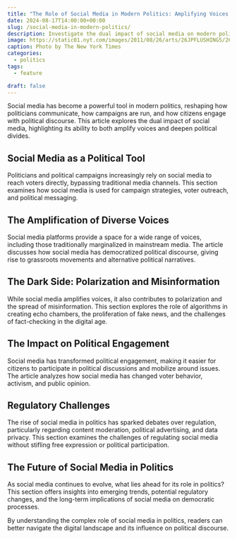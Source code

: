 ```yaml
---
title: "The Role of Social Media in Modern Politics: Amplifying Voices or Deepening Divides?"
date: 2024-08-17T14:00:00+00:00
slug: /social-media-in-modern-politics/
description: Investigate the dual impact of social media on modern politics, exploring how it amplifies voices while also contributing to polarization and misinformation.
image: https://static01.nyt.com/images/2011/08/26/arts/26JPFLUSHING5/26JPFLUSHING5-jumbo.jpg?quality=75&auto=webp
caption: Photo by The New York Times
categories:
  - politics
tags:
  - feature

draft: false
---
```


Social media has become a powerful tool in modern politics, reshaping how politicians communicate, how campaigns are run, and how citizens engage with political discourse. This article explores the dual impact of social media, highlighting its ability to both amplify voices and deepen political divides.

## Social Media as a Political Tool

Politicians and political campaigns increasingly rely on social media to reach voters directly, bypassing traditional media channels. This section examines how social media is used for campaign strategies, voter outreach, and political messaging.

## The Amplification of Diverse Voices

Social media platforms provide a space for a wide range of voices, including those traditionally marginalized in mainstream media. The article discusses how social media has democratized political discourse, giving rise to grassroots movements and alternative political narratives.

## The Dark Side: Polarization and Misinformation

While social media amplifies voices, it also contributes to polarization and the spread of misinformation. This section explores the role of algorithms in creating echo chambers, the proliferation of fake news, and the challenges of fact-checking in the digital age.

## The Impact on Political Engagement

Social media has transformed political engagement, making it easier for citizens to participate in political discussions and mobilize around issues. The article analyzes how social media has changed voter behavior, activism, and public opinion.

## Regulatory Challenges

The rise of social media in politics has sparked debates over regulation, particularly regarding content moderation, political advertising, and data privacy. This section examines the challenges of regulating social media without stifling free expression or political participation.

## The Future of Social Media in Politics

As social media continues to evolve, what lies ahead for its role in politics? This section offers insights into emerging trends, potential regulatory changes, and the long-term implications of social media on democratic processes.

By understanding the complex role of social media in politics, readers can better navigate the digital landscape and its influence on political discourse.
